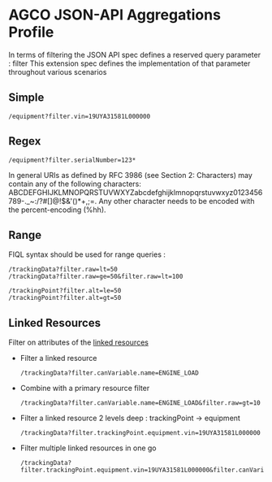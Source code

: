 # AGCO JSON-API Aggregations Profile

In terms of filtering the JSON API spec defines a reserved query parameter : filter
This extension spec defines the implementation of that parameter throughout various scenarios

## Simple

```
/equipment?filter.vin=19UYA31581L000000
```

## Regex

```
/equipment?filter.serialNumber=123*
```
In general URIs as defined by RFC 3986 (see Section 2: Characters) may contain any of the following characters:
ABCDEFGHIJKLMNOPQRSTUVWXYZabcdefghijklmnopqrstuvwxyz0123456789-._~:/?#[]@!$&'()*+,;=.
Any other character needs to be encoded with the percent-encoding (%hh).

## Range

FIQL syntax should be used for range queries :


```
/trackingData?filter.raw=lt=50
/trackingData?filter.raw=ge=50&filter.raw=lt=100

/trackingPoint?filter.alt=le=50
/trackingPoint?filter.alt=gt=50

```


## Linked Resources

Filter on attributes of the [linked resources](http://jsonapi.org/format/#document-structure-resource-relationships)

- Filter a linked resource

  ```
  /trackingData?filter.canVariable.name=ENGINE_LOAD
  ```

- Combine with a primary resource filter   
  ```
  /trackingData?filter.canVariable.name=ENGINE_LOAD&filter.raw=gt=10
  ```
  
- Filter a linked resource 2 levels deep : trackingPoint -> equipment
  ```
  /trackingData?filter.trackingPoint.equipment.vin=19UYA31581L000000
  ```
  
- Filter multiple linked resources in one go  
  ```
  /trackingData?filter.trackingPoint.equipment.vin=19UYA31581L000000&filter.canVariable.name=ENGINE_LOAD&filter.raw=gt=10
  ```
